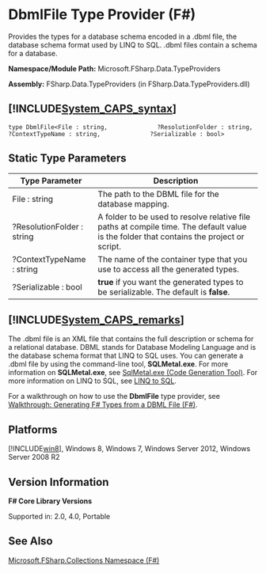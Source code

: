 # DbmlFile Type Provider (F#)

Provides the types for a database schema encoded in a .dbml file, the database schema format used by LINQ to SQL. .dbml files contain a schema for a database.

**Namespace/Module Path:** Microsoft.FSharp.Data.TypeProviders

**Assembly:** FSharp.Data.TypeProviders (in FSharp.Data.TypeProviders.dll)


## [!INCLUDE[System_CAPS_syntax](//System/Token/System_CAPS_syntax_md.md)]

```
type DbmlFile<File : string,              ?ResolutionFolder : string,              ?ContextTypeName : string,              ?Serializable : bool>
```

## Static Type Parameters


|Type Parameter|Description|
|--------------|-----------|
|File : string|The path to the DBML file for the database mapping.|
|?ResolutionFolder : string|A folder to be used to resolve relative file paths at compile time. The default value is the folder that contains the project or script.|
|?ContextTypeName : string|The name of the container type that you use to access all the generated types.|
|?Serializable : bool|**true** if you want the generated types to be serializable. The default is **false**.|

## [!INCLUDE[System_CAPS_remarks](//System/Token/System_CAPS_remarks_md.md)]
The .dbml file is an XML file that contains the full description or schema for a relational database. DBML stands for Database Modeling Language and is the database schema format that LINQ to SQL uses. You can generate a .dbml file by using the command-line tool, **SQLMetal.exe**. For more information on **SQLMetal.exe**, see [SqlMetal.exe &#40;Code Generation Tool&#41;](SqlMetal.exe+28%Code+Generation+Tool29%.md). For more information on LINQ to SQL, see [LINQ to SQL](LINQ+to+SQL.md).

For a walkthrough on how to use the **DbmlFile** type provider, see [Walkthrough: Generating F&#35; Types from a DBML File &#40;F&#35;&#41;](Walkthrough%3A+Generating+F%23+Types+from+a+DBML+File+28%F%2329%.md).


## Platforms
[!INCLUDE[win8](../Token/win8_md.md)], Windows 8, Windows 7, Windows Server 2012, Windows Server 2008 R2


## Version Information
**F# Core Library Versions**

Supported in: 2.0, 4.0, Portable


## See Also
[Microsoft.FSharp.Collections Namespace &#40;F&#35;&#41;](Microsoft.FSharp.Collections+Namespace+28%F%2329%.md)

